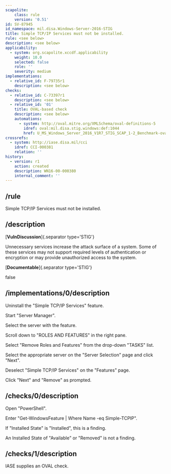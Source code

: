 ```yaml
---
scapolite:
    class: rule
    version: '0.51'
id: SV-87945
id_namespace: mil.disa.Windows-Server-2016-STIG
title: Simple TCP/IP Services must not be installed.
rule: <see below>
description: <see below>
applicability:
  - system: org.scapolite.xccdf.applicability
    weight: 10.0
    selected: false
    role: ''
    severity: medium
implementations:
  - relative_id: F-79735r1
    description: <see below>
checks:
  - relative_id: C-73397r1
    description: <see below>
  - relative_id: '01'
    title: OVAL-based check
    description: <see below>
    automations:
      - system: http://oval.mitre.org/XMLSchema/oval-definitions-5
        idref: oval:mil.disa.stig.windows:def:1044
        href: U_MS_Windows_Server_2016_V1R7_STIG_SCAP_1-2_Benchmark-oval.xml
crossrefs:
  - system: http://iase.disa.mil/cci
    idref: CCI-000381
    relation: ''
history:
  - version: r1
    action: created
    description: WN16-00-000380
    internal_comment: ''
---
```



## /rule

Simple TCP/IP Services must not be installed.

## /description

[**VulnDiscussion**]{.separator type='STIG'}

Unnecessary services increase the attack surface of a system. Some of these services may not support required levels of authentication or encryption or may provide unauthorized access to the system.

[**Documentable**]{.separator type='STIG'}

false

## /implementations/0/description

Uninstall the "Simple TCP/IP Services" feature.

Start "Server Manager".

Select the server with the feature.

Scroll down to "ROLES AND FEATURES" in the right pane.

Select "Remove Roles and Features" from the drop-down "TASKS" list.

Select the appropriate server on the "Server Selection" page and click "Next".

Deselect "Simple TCP/IP Services" on the "Features" page.

Click "Next" and "Remove" as prompted.

## /checks/0/description

Open "PowerShell".

Enter "Get-WindowsFeature | Where Name -eq Simple-TCPIP".

If "Installed State" is "Installed", this is a finding.

An Installed State of "Available" or "Removed" is not a finding.

## /checks/1/description

IASE supplies an OVAL check.

